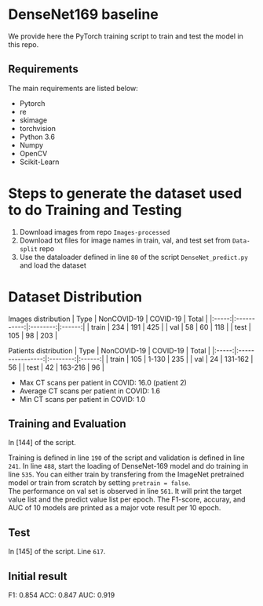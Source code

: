 # DenseNet169 baseline

We provide here the PyTorch training script to train and test the model in this repo.

## Requirements

The main requirements are listed below:

* Pytorch
* re
* skimage
* torchvision
* Python 3.6
* Numpy
* OpenCV
* Scikit-Learn

<!---
# Dataset Split
See Data-split. Patient distribution in each set will be updated soon.
--->
# Steps to generate the dataset used to do Training and Testing
1. Download images from repo `Images-processed`
2. Download txt files for image names in train, val, and test set from `Data-split` repo
3. Use the dataloader defined in line `80` of the script `DenseNet_predict.py` and load the dataset


# Dataset Distribution
<!---
--->
Images distribution
|  Type | NonCOVID-19 | COVID-19 |  Total |
|:-----:|:-----------:|:--------:|:------:|
| train |      234    |    191   |   425  |
|  val  |       58    |     60   |   118  |
|  test |      105    |     98   |   203  |

Patients distribution
|  Type |    NonCOVID-19   | COVID-19 |  Total |
|:-----:|:----------------:|:--------:|:------:|
| train |        105       |  1-130   |   235  |
|  val  |         24       | 131-162  |    56  |
|  test |         42       | 163-216  |    96   |



* Max CT scans per patient in COVID: 16.0 (patient 2)
* Average CT scans per patient in COVID: 1.6
* Min CT scans per patient in  COVID: 1.0
<!---
Patients frequency ('ID:number')
* train: 12:18  13:9  14:2  15:12  17:20  18:16  19:12  21:8  23:40  24:22  25:11  34:12
* val: 6:26  16:10  27:22 
* test: 7:4  8:8  10:8  11:3  20:12
--->


## Training and Evaluation
   In [144] of the script.
   
   Training is defined in line `190` of the script and validation is defined in line `241`. 
   In line `488`, start the loading of DenseNet-169 model and do training in line `535`.
   You can either train by transfering from the ImageNet pretrained model or train from scratch by setting `pretrain = false`.  
   The performance on val set is observed in line `561`. It will print the target value list and the predict value list per epoch. The F1-score, accuray, and AUC of 10 models are printed as a major vote result per 10 epoch. 

## Test
   In [145] of the script. Line `617`. 

## Initial result
   F1:  0.854
   ACC: 0.847
   AUC: 0.919
